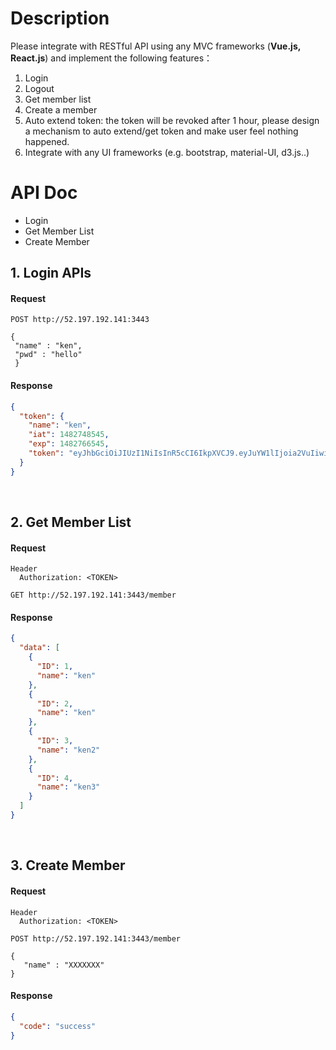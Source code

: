 # Description
Please integrate with RESTful API using any MVC frameworks (**Vue.js, React.js**) and implement the following features：

1. Login
2. Logout
3. Get member list
4. Create a member
5. Auto extend token: the token will be revoked after 1 hour, please design a mechanism to auto extend/get token and make user feel nothing happened.
6. Integrate with any UI frameworks (e.g. bootstrap, material-UI, d3.js..)



# API Doc
* Login
* Get Member List
* Create Member


## 1. Login APIs

#### Request

```
POST http://52.197.192.141:3443

{
 "name" : "ken",
 "pwd" : "hello"
 }
```

#### Response

```json
{
  "token": {
    "name": "ken",
    "iat": 1482748545,
    "exp": 1482766545,
    "token": "eyJhbGciOiJIUzI1NiIsInR5cCI6IkpXVCJ9.eyJuYW1lIjoia2VuIiwiaWF0IjoxNDgyNzQ4NTQ1LCJleHAiOjE0ODI3NjY1NDV9.BxQ5Ex7hhzXTMhb3EPl-9MdjFVy1ZCKLrGb19beaFns"
  }
}
```

&nbsp;



## 2. Get Member List

#### Request

```
Header
  Authorization: <TOKEN>

GET http://52.197.192.141:3443/member
```

#### Response

```json
{
  "data": [
    {
      "ID": 1,
      "name": "ken"
    },
    {
      "ID": 2,
      "name": "ken"
    },
    {
      "ID": 3,
      "name": "ken2"
    },
    {
      "ID": 4,
      "name": "ken3"
    }
  ]
}
```

&nbsp;


## 3. Create Member

#### Request

```
Header
  Authorization: <TOKEN>

POST http://52.197.192.141:3443/member

{
   "name" : "XXXXXXX"
}
```

#### Response

```json
{
  "code": "success"
}
```

&nbsp;


